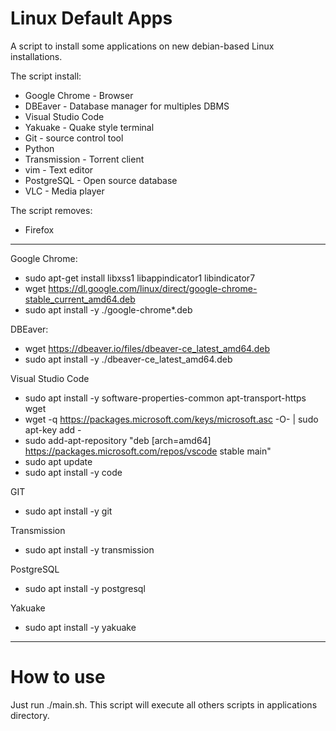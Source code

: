 # Linux Default Apps
A script to install some applications on new debian-based Linux installations.

The script install:
* Google Chrome - Browser
* DBEaver - Database manager for multiples DBMS
* Visual Studio Code
* Yakuake - Quake style terminal
* Git - source control tool
* Python
* Transmission - Torrent client
* vim - Text editor
* PostgreSQL - Open source database
* VLC - Media player

The script removes:
* Firefox

---

Google Chrome:
* sudo apt-get install libxss1 libappindicator1 libindicator7
* wget https://dl.google.com/linux/direct/google-chrome-stable_current_amd64.deb
* sudo apt install -y ./google-chrome*.deb

DBEaver:
* wget https://dbeaver.io/files/dbeaver-ce_latest_amd64.deb
* sudo apt install -y ./dbeaver-ce_latest_amd64.deb

Visual Studio Code
* sudo apt install -y software-properties-common apt-transport-https wget
* wget -q https://packages.microsoft.com/keys/microsoft.asc -O- | sudo apt-key add -
* sudo add-apt-repository "deb [arch=amd64] https://packages.microsoft.com/repos/vscode stable main"
* sudo apt update
* sudo apt install -y code

GIT
* sudo apt install -y git

Transmission
* sudo apt install -y transmission

PostgreSQL
* sudo apt install -y postgresql

Yakuake
* sudo apt install -y yakuake


---
# How to use

Just run ./main.sh.
This script will execute all others scripts in applications directory.








